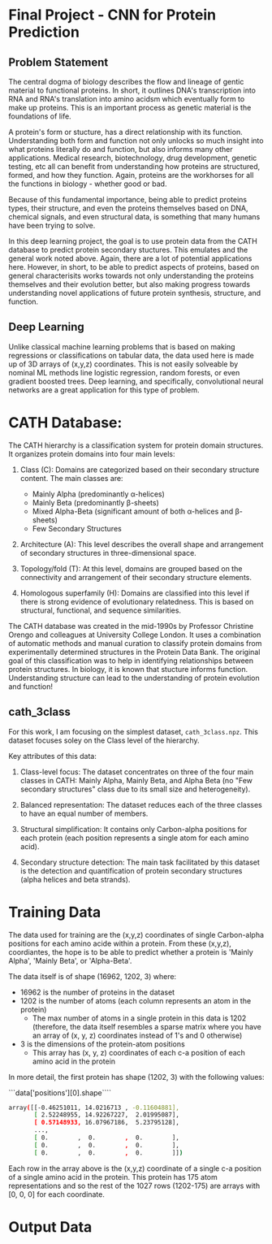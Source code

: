 # Final Project - CNN for Protein Prediction

## Problem Statement

The central dogma of biology describes the flow and lineage of gentic material to functional proteins. In short, it outlines DNA's transcription into RNA and RNA's translation into amino acidsm which eventually form to make up proteins. This is an important process as genetic material is the foundations of life. 

A protein's form or stucture, has a direct relationship with its function. Understanding both form and function not only unlocks so much insight into what proteins literally do and function, but also informs many other applications. Medical research, biotechnology, drug development, genetic testing, etc all can benefit from understanding how proteins are structured, formed, and how they function. Again, proteins are the workhorses for all the functions in biology - whether good or bad. 

Because of this fundamental importance, being able to predict proteins types, their structure, and even the proteins themselves based on DNA, chemical signals, and even structural data, is something that many humans have been trying to solve. 

In this deep learning project, the goal is to use protein data from the CATH database to predict protein secondary stuctures. This emulates and the general work noted above. Again, there are a lot of potential applications here. However, in short, to be able to predict aspects of proteins, based on general characterisits works towards not only understanding the proteins themselves and their evolution better, but also making progress towards understanding novel applications of future protein synthesis, structure, and function.

## Deep Learning 
Unlike classical machine learning problems that is based on making regressions or classifications on tabular data, the data used here is made up of 3D arrays of (x,y,z) coordinates. This is not easily solveable by nominal ML methods line logistic regression, random forests, or even gradient boosted trees. Deep learning, and specifically, convolutional neural networks are a great application for this type of problem.

# CATH Database:

The CATH hierarchy is a classification system for protein domain structures. It organizes protein domains into four main levels:

1. Class (C): Domains are categorized based on their secondary structure content. The main classes are:
   - Mainly Alpha (predominantly α-helices)
   - Mainly Beta (predominantly β-sheets)
   - Mixed Alpha-Beta (significant amount of both α-helices and β-sheets)
   - Few Secondary Structures

2. Architecture (A): This level describes the overall shape and arrangement of secondary structures in three-dimensional space.

3. Topology/fold (T): At this level, domains are grouped based on the connectivity and arrangement of their secondary structure elements.

4. Homologous superfamily (H): Domains are classified into this level if there is strong evidence of evolutionary relatedness. This is based on structural, functional, and sequence similarities.

The CATH database was created in the mid-1990s by Professor Christine Orengo and colleagues at University College London. It uses a combination of automatic methods and manual curation to classify protein domains from experimentally determined structures in the Protein Data Bank. The original goal of this classification was to help in identifying relationships between protein structures. In biology, it is known that stucture informs function. Understanding structure can lead to the understanding of protein evolution and function!
 
 ## cath_3class

For this work, I am focusing on the simplest dataset, `cath_3class.npz`. This dataset focuses soley on the Class level of the hierarchy. 

Key attributes of this data:

1. Class-level focus: The dataset concentrates on three of the four main classes in CATH: Mainly Alpha, Mainly Beta, and Alpha Beta (no "Few secondary structures" class due to its small size and heterogeneity).

2. Balanced representation: The dataset reduces each of the three classes to have an equal number of members.

3. Structural simplification: It contains only Carbon-alpha positions for each protein (each position represents a single atom for each amino acid).

4. Secondary structure detection: The main task facilitated by this dataset is the detection and quantification of protein secondary structures (alpha helices and beta strands).

# Training Data

The data used for training are the (x,y,z) coordinates of single Carbon-alpha positions for each amino acide within a protein. From these (x,y,z), coordiantes, the hope is to be able to predict whether a protein is 'Mainly Alpha', 'Mainly Beta', or 'Alpha-Beta'.

The data itself is of shape (16962, 1202, 3) where:
- 16962 is the number of proteins in the dataset
- 1202 is the number of atoms (each column represents an atom in the protein)
  - The max number of atoms in a single protein in this data is 1202 (therefore, the data itself resembles a sparse matrix where you have an array of (x, y, z) coordinates instead of 1's and 0 otherwise)
- 3 is the dimensions of the protein-atom positions
  - This array has (x, y, z) coordinates of each c-a position of each amino acid in the protein

In more detail, the first protein has shape (1202, 3) with the following values:

```data['positions'][0].shape````

```bash
array([[-0.46251011, 14.0216713 , -0.11604881],
       [ 2.52248955, 14.92267227,  2.01995087],
       [ 0.57148933, 16.07967186,  5.23795128],
       ...,
       [ 0.        ,  0.        ,  0.        ],
       [ 0.        ,  0.        ,  0.        ],
       [ 0.        ,  0.        ,  0.        ]])
```

Each row in the array above is the (x,y,z) coordinate of a single c-a position of a single amino acid in the protein. This protein has 175 atom representations and so the rest of the 1027 rows (1202-175) are arrays with [0, 0, 0] for each coordinate.

# Output Data
